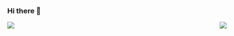 ### Hi there 👋

<!--
**yefengwei/yefengwei** is a ✨ _special_ ✨ repository because its `README.md` (this file) appears on your GitHub profile.

Here are some ideas to get you started:

- 🔭 I’m currently working on ...
- 🌱 I’m currently learning ...
- 👯 I’m looking to collaborate on ...
- 🤔 I’m looking for help with ...
- 💬 Ask me about ...
- 📫 How to reach me: ...
- 😄 Pronouns: ...
- ⚡ Fun fact: ...
-->
<span><img align="left" src="https://github-readme-stats.vercel.app/api/top-langs/?username=yefengwei&layout=compact&theme=tokyonight" /></span>
<span><img align="right" src="https://github-readme-stats.vercel.app/api?username=yefengwei&count_private=true&theme=tokyonight&show_icons=true" /></span>
